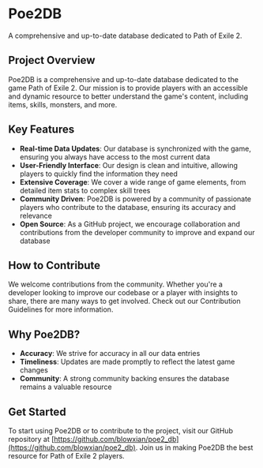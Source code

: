 # Poe2DB

A comprehensive and up-to-date database dedicated to Path of Exile 2.

## Project Overview

Poe2DB is a comprehensive and up-to-date database dedicated to the game Path of Exile 2. Our mission is to provide players with an accessible and dynamic resource to better understand the game's content, including items, skills, monsters, and more.

## Key Features

- **Real-time Data Updates**: Our database is synchronized with the game, ensuring you always have access to the most current data
- **User-Friendly Interface**: Our design is clean and intuitive, allowing players to quickly find the information they need
- **Extensive Coverage**: We cover a wide range of game elements, from detailed item stats to complex skill trees
- **Community Driven**: Poe2DB is powered by a community of passionate players who contribute to the database, ensuring its accuracy and relevance
- **Open Source**: As a GitHub project, we encourage collaboration and contributions from the developer community to improve and expand our database

## How to Contribute

We welcome contributions from the community. Whether you're a developer looking to improve our codebase or a player with insights to share, there are many ways to get involved. Check out our Contribution Guidelines for more information.

## Why Poe2DB?

- **Accuracy**: We strive for accuracy in all our data entries
- **Timeliness**: Updates are made promptly to reflect the latest game changes
- **Community**: A strong community backing ensures the database remains a valuable resource

## Get Started

To start using Poe2DB or to contribute to the project, visit our GitHub repository at [https://github.com/blowxian/poe2_db](https://github.com/blowxian/poe2_db). Join us in making Poe2DB the best resource for Path of Exile 2 players.

